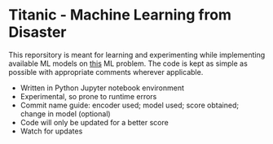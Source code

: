 # Titanic - Machine Learning from Disaster

This reporsitory is meant for learning and experimenting while implementing available ML models on [this](https://www.kaggle.com/competitions/titanic) ML problem. The code is kept as simple as possible with appropriate comments wherever applicable.

- Written in Python Jupyter notebook environment
- Experimental, so prone to runtime errors
- Commit name guide: encoder used; model used; score obtained; change in model (optional)
- Code will only be updated for a better score
- Watch for updates
